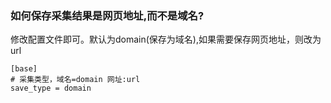 ### 如何保存采集结果是网页地址,而不是域名?

修改配置文件即可。默认为domain(保存为域名),如果需要保存网页地址，则改为 url

```
[base]
# 采集类型，域名=domain 网址:url
save_type = domain
```